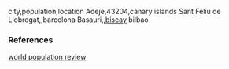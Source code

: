 city,population,location
Adeje,43204,canary islands
Sant Feliu de Llobregat,,barcelona
Basauri,,[biscay](https://en.wikipedia.org/wiki/Biscay) bilbao

### References

[world population review](https://worldpopulationreview.com/countries/cities/spain)